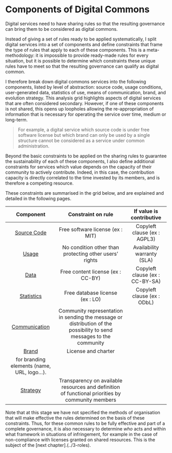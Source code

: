 # Components of Digital Commons

Digital services need to have sharing rules so that the resulting governance can bring them to be considered as digital commons.

Instead of giving a set of rules ready to be applied systematically, I split digital services into a set of components and define constraints that frame the type of rules that apply to each of these components. This is a meta-methodology: it is impossible to provide ready-made rules for every situation, but it is possible to determine which constraints these unique rules have to meet so that the resulting governance can qualify as digital common.

I therefore break down digital commons services into the following components, listed by level of abstraction: source code, usage conditions, user-generated data, statistics of use, means of communication, brand, and evolution strategy. This analysis grid highlights aspects of digital services that are often considered secondary. However, if one of these components is not shared, this opens up loopholes allowing the re-appropriation of information that is necessary for operating the service over time, medium or long-term.

> For example, a digital service which source code is under free software license but which brand can only be used by a single structure cannot be considered as a service under common administration.

Beyond the basic constraints to be applied on the sharing rules to guarantee the sustainability of each of these components, I also define additional constraints for services which value depends on the capacity of their community to actively contribute. Indeed, in this case, the contribution capacity is directly correlated to the time invested by its members, and is therefore a competing resource.

These constraints are summarised in the grid below, and are explained and detailed in the following pages.

|            Component            |                                                         Constraint on rule                                                        | If value is contributive |
|:---------------------------------:|:--------------------------------------------------------------------------------------------------------------------------------------:|:------------------------------------------------:|
|            [Source Code](./1-code_source)      | Free software license (ex : MIT)                                                                                                               | Copyleft clause (ex : AGPL3)                 |
|           [Usage](./2-usage)      | No condition other than protecting other users’ rights                                                              | Availability warranty (SLA)                  |
| [Data](./3-donnees) | Free content license (ex : CC-BY)                                                                                                             | Copyleft clause (ex : CC-BY-SA)              |
|  [Statistics](./4-statistiques)      | Free database license (ex : LO)                                                                                                              | Copyleft clause (ex : ODbL)                  |
|  [Communication](./5_communication)  | Community representation in sending the message or distribution of the possibility to send messages to the community |                                                  |
|            [Brand](./6-marque)              | License and charter
for branding elements (name, URL, logo…).                                                   |                                                  |
|    [Strategy](./7-strategie)    | Transparency on available resources and definition of functional priorities by community members               |                                                  |

Note that at this stage we have not specified the methods of organisation that will make effective the rules determined on the basis of these constraints. Thus, for these common rules to be fully effective and part of a complete governance, it is also necessary to determine _who_ acts and within what framework in situations of infringement, for example in the case of non-compliance with licenses granted on shared resources. This is the subject of the [next chapter].(../3-roles).
